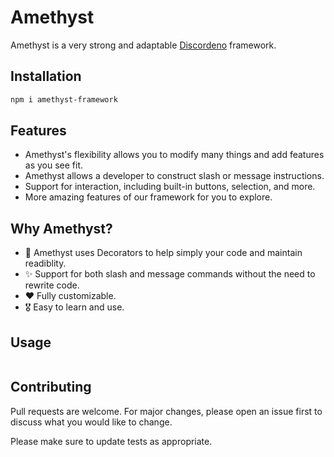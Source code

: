 # Amethyst

Amethyst is a very strong and adaptable [Discordeno](https://github.com/discordeno/discordeno) framework.

## Installation

```bash
npm i amethyst-framework
```

## Features

- Amethyst's flexibility allows you to modify many things and add features as you see fit.
- Amethyst allows a developer to construct slash or message instructions.
- Support for interaction, including built-in buttons, selection, and more.
- More amazing features of our framework for you to explore.

## Why Amethyst?

- 📌 Amethyst uses Decorators to help simply your code and maintain readiblity.
- ✨ Support for both slash and message commands without the need to rewrite code.
- ❤️ Fully customizable.
- 🎖️ Easy to learn and use.

## Usage

```typescript

```

## Contributing

Pull requests are welcome. For major changes, please open an issue first to discuss what you would like to change.

Please make sure to update tests as appropriate.

